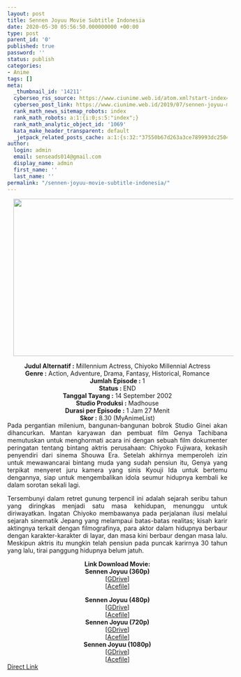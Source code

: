 ```yaml
---
layout: post
title: Sennen Joyuu Movie Subtitle Indonesia
date: 2020-05-30 05:56:50.000000000 +00:00
type: post
parent_id: '0'
published: true
password: ''
status: publish
categories:
- Anime
tags: []
meta:
  _thumbnail_id: '14211'
  cyberseo_rss_source: https://www.ciunime.web.id/atom.xml?start-index=451&max-results=150
  cyberseo_post_link: https://www.ciunime.web.id/2019/07/sennen-joyuu-movie-subtitle-indonesia.html
  rank_math_news_sitemap_robots: index
  rank_math_robots: a:1:{i:0;s:5:"index";}
  rank_math_analytic_object_id: '1069'
  kata_make_header_transparent: default
  _jetpack_related_posts_cache: a:1:{s:32:"37550b67d263a3ce789993dc25046c5f";a:2:{s:7:"expires";i:1651109346;s:7:"payload";a:0:{}}}
author:
  login: admin
  email: senseads014@gmail.com
  display_name: admin
  first_name: ''
  last_name: ''
permalink: "/sennen-joyuu-movie-subtitle-indonesia/"
---
```

<div class="separator" style="clear: both; text-align: center;"><a href="https://1.bp.blogspot.com/-oTEaP6Oq0SM/XTFmnQXq2bI/AAAAAAAAcCg/SorsHPvhozcjH-iZpYfmHZbVFbJZpW2fwCLcBGAs/s1600/Sennen%2BJoyuu.jpg" imageanchor="1" style="margin-left: 1em; margin-right: 1em;"><img border="0" data-original-height="720" data-original-width="1280" height="360" src="{{ site.baseurl }}/assets/2020/05/Sennen%2BJoyuu.jpg" width="640" /></a></div>
<p>
<div style="text-align: center;"><b>Judul</b><b><b> Alternatif</b> :</b> Millennium Actress, Chiyoko Millennial Actress</div>
<div style="text-align: center;"><b><b>Genre :</b></b> Action, Adventure, Drama, Fantasy, Historical, Romance</div>
<div style="text-align: center;"><b>Jumlah Episode :</b> 1<br /><b>Status :&nbsp;</b>END<br /><b>Tanggal Tayang :</b> 14 September 2002<br /><b>Studio Produksi :</b> Madhouse<br /><b>Durasi per Episode :</b> 1 Jam 27 Menit</div>
<div style="text-align: center;"><b>Skor :</b> 8.30 (MyAnimeList)</div>
<div style="text-align: center;"></div>
<div style="text-align: justify;">Pada pergantian milenium, bangunan-bangunan bobrok Studio Ginei akan dihancurkan. Mantan karyawan dan pembuat film Genya Tachibana memutuskan untuk menghormati acara ini dengan sebuah film dokumenter peringatan tentang bintang aktris perusahaan: Chiyoko Fujiwara, kekasih penyendiri dari sinema Shouwa Era. Setelah akhirnya memperoleh izin untuk mewawancarai bintang muda yang sudah pensiun itu, Genya yang terpikat menyeret juru kamera yang sinis Kyouji Ida untuk bertemu dengannya, siap untuk mengembalikan idola seumur hidupnya kembali ke dalam sorotan sekali lagi.</p>
<p>Tersembunyi dalam retret gunung terpencil ini adalah sejarah seribu tahun yang diringkas menjadi satu masa kehidupan, menunggu untuk diriwayatkan. Ingatan Chiyoko membawanya pada perjalanan ilusi melalui sejarah sinematik Jepang yang melampaui batas-batas realitas; kisah karir aktingnya terkait dengan filmografinya, para aktor dalam hidupnya berbaur dengan karakter-karakter di layar, dan masa kini berbaur dengan masa lalu. Meskipun aktris itu mungkin telah pensiun pada puncak karirnya 30 tahun yang lalu, tirai panggung hidupnya belum jatuh.</p></div>
<div style="text-align: justify;"></div>
<div style="text-align: justify;"></div>
<div style="text-align: center;"><b>Link Download Movie:</b></div>
<div style="text-align: center;">
<div style="text-align: center;"><b>Sennen Joyuu (360p)</b></div>
<div style="text-align: center;">[<a href="https://drive.google.com/uc?id=1DEqk0OmTsWUb8-LfxN6UKORnZMbohlM7" target="_blank" rel="noopener">GDrive</a>]<br />[<a href="https://acefile.co/f/10937484/kusonime-artis-melenium-bd-360p-rar" target="_blank" rel="noopener">Acefile</a>]</p>
</div>
</div>
<div style="text-align: center;"><b>Sennen Joyuu (480p)</b></div>
<div style="text-align: center;">[<a href="https://drive.google.com/uc?id=1X6jV8MLC1SIJa8wrUfXPloPrBowUanY1" target="_blank" rel="noopener">GDrive</a>]<br />[<a href="https://acefile.co/f/10937488/kusonime-artis-melenium-bd-480p-rar" target="_blank" rel="noopener">Acefile</a>]</div>
<div style="text-align: center;"></div>
<div style="text-align: center;"><b>Sennen Joyuu (720p)</b><br />[<a href="https://drive.google.com/uc?id=1jmEVZlXCShO5ZWXW0Rxuy_tT47QKteJT" target="_blank" rel="noopener">GDrive</a>]<br />[<a href="https://acefile.co/f/10937489/kusonime-artis-melenium-bd-720p-rar" target="_blank" rel="noopener">Acefile</a>]</div>
<div style="text-align: center;"><b>Sennen Joyuu (1080p)</b><br />[<a href="https://drive.google.com/uc?id=1ChL8romd4fd4F3Py3hnxJyLCA0xhZfZi" target="_blank" rel="noopener">GDrive</a>]<br />[<a href="https://acefile.co/f/10937490/kusonime-artis-melenium-bd-1080p-rar" target="_blank" rel="noopener">Acefile</a>]</div>
<link rel="stylesheet" href="https://cdnjs.cloudflare.com/ajax/libs/font-awesome/4.7.0/css/font-awesome.min.css" />
<div class="divbtn"> <a href="https://handymansurrender.com/fihup8buzv?key=94550f7ce39444073321dde3b8782f97" class="btn"><i class="fa fa-download"></i> Direct Link</a> </div>
